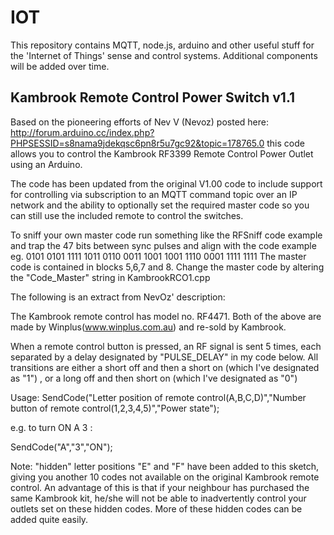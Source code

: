 IOT
===

This repository contains MQTT, node.js, arduino and other useful stuff for the 'Internet of Things' sense and control systems. Additional components will be added over time.

Kambrook Remote Control Power Switch v1.1
-----------------------------------------
Based on the pioneering efforts of Nev V (Nevoz) posted here: http://forum.arduino.cc/index.php?PHPSESSID=s8nama9jdekqsc6pn8r5u7gc92&topic=178765.0 this code allows you to control the Kambrook RF3399 Remote Control Power Outlet using an Arduino. 

The code has been updated from the original V1.00 code to include support for controlling via subscription to an MQTT command topic over an IP network and the ability to optionally set the required master code so you can still use the included remote to control the switches.

To sniff your own master code run something like the RFSniff code example and trap the 47 bits between sync pulses and  align with the code example
 eg. 0101 0101 1111 1011 0110 0011 1001 1001 1110 0001 1111 1111   The master code is contained in blocks 5,6,7 and 8. Change the master code by altering the "Code_Master" string in KambrookRCO1.cpp
 
The following is an extract from NevOz' description:

The Kambrook remote control has model no. RF4471. Both of the above are made by Winplus(www.winplus.com.au) and re-sold by Kambrook.

When a remote control button is pressed, an RF signal is sent 5 times, each separated by a delay designated by "PULSE_DELAY" in my code below. All transitions are either a short off and then a short on (which I've designated as "1") , or a long off and then short on (which I've designated as "0")

Usage: SendCode("Letter position of remote control(A,B,C,D)","Number button of remote control(1,2,3,4,5)","Power state");

e.g. to turn ON A 3 :

SendCode("A","3","ON");

Note: "hidden" letter positions "E" and "F" have been added to this sketch, giving you another 10 codes not available on the original Kambrook remote control. An advantage of this is that if your neighbour has purchased the same Kambrook kit, he/she will not be able to inadvertently control your outlets set on
these hidden codes. More of these hidden codes can be added quite easily.
